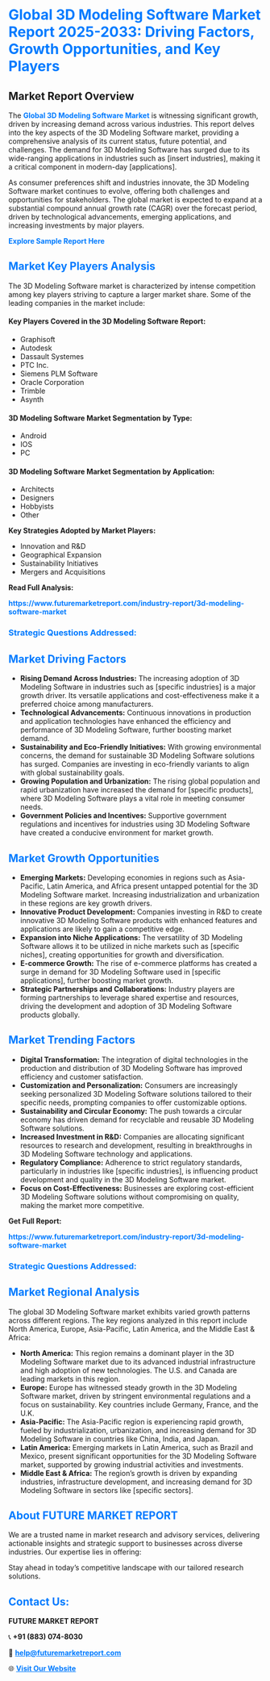 <h1 style="color: #007BFF;">Global 3D Modeling Software Market Report 2025-2033: Driving Factors, Growth Opportunities, and Key Players</h1>

<section id="overview">
<h2>Market Report Overview</h2>
<p>The <a href="https://www.futuremarketreport.com/industry-report/3d-modeling-software-market" style="color: #007BFF; text-decoration: none;"><strong>Global 3D Modeling Software Market</strong></a> is witnessing significant growth, driven by increasing demand across various industries. This report delves into the key aspects of the 3D Modeling Software market, providing a comprehensive analysis of its current status, future potential, and challenges. The demand for 3D Modeling Software has surged due to its wide-ranging applications in industries such as [insert industries], making it a critical component in modern-day [applications].</p>
<p>As consumer preferences shift and industries innovate, the 3D Modeling Software market continues to evolve, offering both challenges and opportunities for stakeholders. The global market is expected to expand at a substantial compound annual growth rate (CAGR) over the forecast period, driven by technological advancements, emerging applications, and increasing investments by major players.</p>
</section>

<section id="overview">
<p><a href="https://www.futuremarketreport.com/request-sample/reportId=26696" style="color: #007BFF; text-decoration: none;"><strong>Explore Sample Report Here</strong></a></p>
</section>

<section id="key-players">
<h2 style="color: #007BFF;">Market Key Players Analysis</h2>
<p>The 3D Modeling Software market is characterized by intense competition among key players striving to capture a larger market share. Some of the leading companies in the market include:</p>
<h4>Key Players Covered in the 3D Modeling Software Report:</h4>
<ul><li>Graphisoft</li><li>Autodesk</li><li>Dassault Systemes</li><li>PTC Inc.</li><li>Siemens PLM Software</li><li>Oracle Corporation</li><li>Trimble</li><li>Asynth</li></ul>
<h4>3D Modeling Software Market Segmentation by Type:</h4>
<ul><li>Android</li><li>IOS</li><li>PC</li></ul>

<h4>3D Modeling Software Market Segmentation by Application:</h4>
<ul><li>Architects</li><li>Designers</li><li>Hobbyists</li><li>Other</li></ul>
<p><strong>Key Strategies Adopted by Market Players:</strong></p>
<ul>
<li>Innovation and R&D</li>
<li>Geographical Expansion</li>
<li>Sustainability Initiatives</li>
<li>Mergers and Acquisitions</li>
</ul>
</section>

<section>
<p><strong>Read Full Analysis: </strong></p><a href="https://www.futuremarketreport.com/industry-report/3d-modeling-software-market" style="color: #007BFF; text-decoration: none;"><strong>https://www.futuremarketreport.com/industry-report/3d-modeling-software-market</strong></a>
<h3 style="color: #007BFF;">Strategic Questions Addressed:</h3>
</section>

<section id="driving-factors">
<h2 style="color: #007BFF;">Market Driving Factors</h2>
<ul>
<li><strong>Rising Demand Across Industries:</strong> The increasing adoption of 3D Modeling Software in industries such as [specific industries] is a major growth driver. Its versatile applications and cost-effectiveness make it a preferred choice among manufacturers.</li>
<li><strong>Technological Advancements:</strong> Continuous innovations in production and application technologies have enhanced the efficiency and performance of 3D Modeling Software, further boosting market demand.</li>
<li><strong>Sustainability and Eco-Friendly Initiatives:</strong> With growing environmental concerns, the demand for sustainable 3D Modeling Software solutions has surged. Companies are investing in eco-friendly variants to align with global sustainability goals.</li>
<li><strong>Growing Population and Urbanization:</strong> The rising global population and rapid urbanization have increased the demand for [specific products], where 3D Modeling Software plays a vital role in meeting consumer needs.</li>
<li><strong>Government Policies and Incentives:</strong> Supportive government regulations and incentives for industries using 3D Modeling Software have created a conducive environment for market growth.</li>
</ul>
</section>

<section id="growth-opportunities">
<h2 style="color: #007BFF;">Market Growth Opportunities</h2>
<ul>
<li><strong>Emerging Markets:</strong> Developing economies in regions such as Asia-Pacific, Latin America, and Africa present untapped potential for the 3D Modeling Software market. Increasing industrialization and urbanization in these regions are key growth drivers.</li>
<li><strong>Innovative Product Development:</strong> Companies investing in R&D to create innovative 3D Modeling Software products with enhanced features and applications are likely to gain a competitive edge.</li>
<li><strong>Expansion into Niche Applications:</strong> The versatility of 3D Modeling Software allows it to be utilized in niche markets such as [specific niches], creating opportunities for growth and diversification.</li>
<li><strong>E-commerce Growth:</strong> The rise of e-commerce platforms has created a surge in demand for 3D Modeling Software used in [specific applications], further boosting market growth.</li>
<li><strong>Strategic Partnerships and Collaborations:</strong> Industry players are forming partnerships to leverage shared expertise and resources, driving the development and adoption of 3D Modeling Software products globally.</li>
</ul>
</section>

<section id="trending-factors">
<h2 style="color: #007BFF;">Market Trending Factors</h2>
<ul>
<li><strong>Digital Transformation:</strong> The integration of digital technologies in the production and distribution of 3D Modeling Software has improved efficiency and customer satisfaction.</li>
<li><strong>Customization and Personalization:</strong> Consumers are increasingly seeking personalized 3D Modeling Software solutions tailored to their specific needs, prompting companies to offer customizable options.</li>
<li><strong>Sustainability and Circular Economy:</strong> The push towards a circular economy has driven demand for recyclable and reusable 3D Modeling Software solutions.</li>
<li><strong>Increased Investment in R&D:</strong> Companies are allocating significant resources to research and development, resulting in breakthroughs in 3D Modeling Software technology and applications.</li>
<li><strong>Regulatory Compliance:</strong> Adherence to strict regulatory standards, particularly in industries like [specific industries], is influencing product development and quality in the 3D Modeling Software market.</li>
<li><strong>Focus on Cost-Effectiveness:</strong> Businesses are exploring cost-efficient 3D Modeling Software solutions without compromising on quality, making the market more competitive.</li>
</ul>
</section>

<section>
<p><strong>Get Full Report: </strong></p><a href="https://www.futuremarketreport.com/industry-report/3d-modeling-software-market" style="color: #007BFF; text-decoration: none;"><strong>https://www.futuremarketreport.com/industry-report/3d-modeling-software-market</strong></a>
<h3 style="color: #007BFF;">Strategic Questions Addressed:</h3>
</section>


<section id="regional-analysis">
<h2 style="color: #007BFF;">Market Regional Analysis</h2>
<p>The global 3D Modeling Software market exhibits varied growth patterns across different regions. The key regions analyzed in this report include North America, Europe, Asia-Pacific, Latin America, and the Middle East & Africa:</p>
<ul>
<li><strong>North America:</strong> This region remains a dominant player in the 3D Modeling Software market due to its advanced industrial infrastructure and high adoption of new technologies. The U.S. and Canada are leading markets in this region.</li>
<li><strong>Europe:</strong> Europe has witnessed steady growth in the 3D Modeling Software market, driven by stringent environmental regulations and a focus on sustainability. Key countries include Germany, France, and the U.K.</li>
<li><strong>Asia-Pacific:</strong> The Asia-Pacific region is experiencing rapid growth, fueled by industrialization, urbanization, and increasing demand for 3D Modeling Software in countries like China, India, and Japan.</li>
<li><strong>Latin America:</strong> Emerging markets in Latin America, such as Brazil and Mexico, present significant opportunities for the 3D Modeling Software market, supported by growing industrial activities and investments.</li>
<li><strong>Middle East & Africa:</strong> The region’s growth is driven by expanding industries, infrastructure development, and increasing demand for 3D Modeling Software in sectors like [specific sectors].</li>
</ul>
</section>

<footer>
<h2 style="color: #007BFF;">About FUTURE MARKET REPORT</h2>
<p>We are a trusted name in market research and advisory services, delivering actionable insights and strategic support to businesses across diverse industries. Our expertise lies in offering:</p>

<p>Stay ahead in today’s competitive landscape with our tailored research solutions.</p>

<h2 style="color: #007BFF;">Contact Us:</h2>
<p><strong>FUTURE MARKET REPORT</strong></p>
<p>📞 <strong>+91 (883) 074-8030</strong></p>
<p>📧 <strong><a href="mailto:help@futuremarketreport.com" style="color: #007BFF;">help@futuremarketreport.com</a></strong></p>
<p>🌐 <strong><a href="https://www.futuremarketreport.com/" style="color: #007BFF;">Visit Our Website</a></strong></p>
</footer>